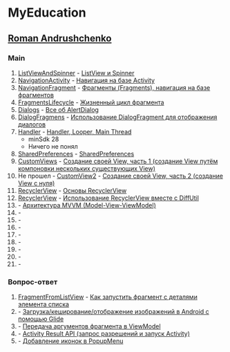 # MyEducation

## [Roman Andrushchenko](https://www.youtube.com/c/RomanAndrushchenko)

### Main
1. [ListViewAndSpinner](/ListViewAndSpinner) - [ListView и Spinner](https://www.youtube.com/watch?v=odvuDNhlh9U&list=PLRmiL0mct8WnodKkGLpBN0mfXIbAAX-Ux&index=10)
2. [NavigationActivity](/NavigationActivity) - [Навигация на базе Activity](https://www.youtube.com/watch?v=Q7ZZOIvQCFA&list=PLRmiL0mct8WnodKkGLpBN0mfXIbAAX-Ux&index=11)
3. [NavigationFragment](/NavigationFragment) - [Фрагменты (Fragments), навигация на базе фрагментов](https://www.youtube.com/watch?v=ETDEKTD3nzs&list=PLRmiL0mct8WnodKkGLpBN0mfXIbAAX-Ux&index=12)
4. [FragmentsLifecycle](/FragmentsLifecycle) - [Жизненный цикл фрагмента](https://www.youtube.com/watch?v=DDUBFDlId68&list=PLRmiL0mct8WnodKkGLpBN0mfXIbAAX-Ux&index=13)
5. [Dialogs](/Dialogs) - [Все об AlertDialog](https://www.youtube.com/watch?v=iuFFkfmrsko&list=PLRmiL0mct8WnodKkGLpBN0mfXIbAAX-Ux&index=14)
6. [DialogFragmens](/DialogFragmens) - [Использование DialogFragment для отображения диалогов](https://www.youtube.com/watch?v=wDH5XCai6zI&list=PLRmiL0mct8WnodKkGLpBN0mfXIbAAX-Ux&index=15)
7. [Handler](/Handler) - [Handler, Looper, Main Thread](https://www.youtube.com/watch?v=e7fzvA6XCcc&list=PLRmiL0mct8WnodKkGLpBN0mfXIbAAX-Ux&index=16)
   - minSdk 28
    - Ничего не понял
8. [SharedPreferences](/SharedPreferences) - [SharedPreferences](https://www.youtube.com/watch?v=7QSlZaNrXbs&list=PLRmiL0mct8WnodKkGLpBN0mfXIbAAX-Ux&index=17)
9. [CustomViews](/CustomViews) - [Создание своей View, часть 1 (создание View путём компоновки нескольких существующих View)](https://www.youtube.com/watch?v=U2bxEOqf6f0&list=PLRmiL0mct8WnodKkGLpBN0mfXIbAAX-Ux&index=18)
10. Не прошел - [CustomView2](/CustomView2) - [Создание своей View, часть 2 (создание View с нуля)](https://www.youtube.com/watch?v=e3VlpFr_J6I&list=PLRmiL0mct8WnodKkGLpBN0mfXIbAAX-Ux&index=19) 
11. [RecyclerView](/RecyclerView) - [Основы RecyclerView](https://www.youtube.com/watch?v=WMVzidyoQag&list=PLRmiL0mct8WnodKkGLpBN0mfXIbAAX-Ux&index=20)
12. [RecyclerView](/RecyclerView) - [Использование RecyclerView вместе с DiffUtil](https://www.youtube.com/watch?v=zFOlpuz9lqY&list=PLRmiL0mct8WnodKkGLpBN0mfXIbAAX-Ux&index=21)
13. []() - [Архитектура MVVM (Model-View-ViewModel)](https://www.youtube.com/watch?v=bCH12ycXPeo&list=PLRmiL0mct8WnodKkGLpBN0mfXIbAAX-Ux&index=22)
14. []() - []()
15. []() - []()
16. []() - []()
17. []() - []()
18. []() - []()
19. []() - []()
20. []() - []()
21. []() - []()

### Вопрос-ответ
1. [FragmentFromListView](/FragmentFromListView) - [Как запустить фрагмент с деталями элемента списка](https://www.youtube.com/watch?v=j1e-LAVRQEw&t=62s)
2. []() - [Загрузка/кеширование/отображение изображений в Android с помощью Glide](https://www.youtube.com/watch?v=sZRnrOG2jMs)
3. []() - [Передача аргументов фрагмента в ViewModel](https://www.youtube.com/watch?v=EQDSNYjtDBU)
4. []() - [Activity Result API (запрос разрешений и запуск Activity)](https://www.youtube.com/watch?v=25LUF342XMU)
5. []() - [Добавление иконок в PopupMenu](https://www.youtube.com/watch?v=wR6AtxwKuEM&list=PLRmiL0mct8WnntEXpHpP9S5ewtjgWook_&index=5)
